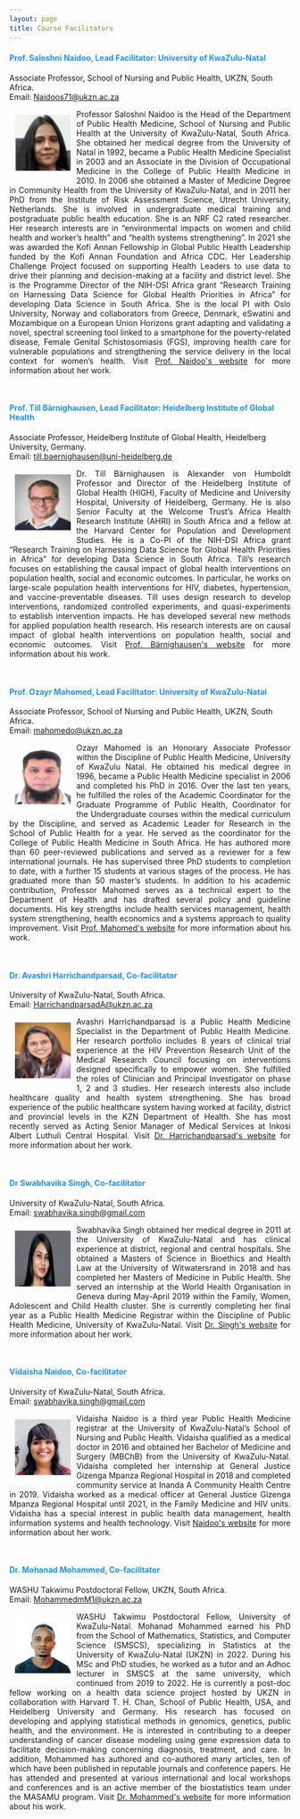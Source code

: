 ```yaml
---
layout: page
title: Course Facilitators 
--- 
```


<h4 style="color:DodgerBlue;"> Prof. Saloshni Naidoo, Lead Facilitator: University of KwaZulu-Natal </h4> 
Associate Professor, School of Nursing and Public Health, UKZN, South Africa. <br>
Email: <a href="mailto:Naidoos71@ukzn.ac.za">Naidoos71@ukzn.ac.za</a> <br>
<p align="justify"> <img src="../figures/Saloshoni.png" alt="Naidoo" style="float:left; width:100px; height:100px; padding: 10px;"><span style="vertical-align:bottom"> Professor Saloshni Naidoo is the Head of the Department of Public Health Medicine, School of Nursing and Public Health at the University of KwaZulu-Natal, South Africa.  She obtained her medical degree from the University of Natal in 1992, became a Public Health Medicine Specialist in 2003 and an Associate in the Division of Occupational Medicine in the College of Public Health Medicine in 2010.  In 2006 she obtained a Master of Medicine Degree in Community Health from the University of KwaZulu-Natal, and in 2011 her PhD from the Institute of Risk Assessment Science, Utrecht University, Netherlands.  She is involved in undergraduate medical training and postgraduate public health education.  She is an NRF C2 rated researcher.  Her research interests are in “environmental impacts on women and child health and worker’s health” and “health systems strengthening”.  In 2021 she was awarded the Kofi Annan Fellowship in Global Public Health Leadership funded by the Kofi Annan Foundation and Africa CDC.  Her Leadership Challenge Project focused on supporting Health Leaders to use data to drive their planning and decision-making at a facility and district level.  She is the Programme Director of the NIH-DSI Africa grant “Research Training on Harnessing Data Science for Global Health Priorities in Africa” for developing Data Science in South Africa.  She is the local PI with Oslo University, Norway and collaborators from Greece, Denmark, eSwatini and Mozambique on a European Union Horizons grant adapting and validating a novel, spectral screening tool linked to a smartphone for the poverty-related disease, Female Genital Schistosomiasis (FGS), improving health care for vulnerable populations and strengthening the service delivery in the local context for women’s health. </span> Visit <a href="https://publichealth.ukzn.ac.za/staff/drsaloshninaidoo/" target="_blank"><span style="text-align:center">Prof. Naidoo's website</span></a> for more information about her work. </p> <br>



<h4 style="color:DodgerBlue;"> Prof. Till Bärnighausen, Lead Facilitator: Heidelberg Institute of Global Health </h4>
Associate Professor, Heidelberg Institute of Global Health, Heidelberg University, Germany. <br>
Email: <a href="mailto:till.baernighausen@uni-heidelberg.de">till.baernighausen@uni-heidelberg.de</a> <br>
<p align="justify"> <img src="../figures/Till.png" alt="Till" style="float:left; width:100px; height:100px; padding: 10px;"><span style="vertical-align:bottom"> Dr. Till Bärnighausen is Alexander von Humboldt Professor and Director of the Heidelberg Institute of Global Health (HIGH), Faculty of Medicine and University Hospital, University of Heidelberg, Germany. He is also Senior Faculty at the Welcome Trust’s Africa Health Research Institute (AHRI) in South Africa and a fellow at the Harvard Center for Population and Development Studies.  He is a Co-PI of the NIH-DSI Africa grant “Research Training on Harnessing Data Science for Global Health Priorities in Africa” for developing Data Science in South Africa. Till’s research focuses on establishing the causal impact of global health interventions on population health, social and economic outcomes. In particular, he works on large-scale population health interventions for HIV, diabetes, hypertension, and vaccine-preventable diseases. Till uses design research to develop interventions, randomized controlled experiments, and quasi-experiments to establish intervention impacts. He has developed several new methods for applied population health research.  His research interests are on causal impact of global health interventions on population health, social and economic outcomes. </span> Visit <a href="https://www.klinikum.uni-heidelberg.de/heidelberger-institut-fuer-global-health/directorate/members/baernighausen-till" target="_blank"><span style="text-align:center">Prof. Bärnighausen's website</span></a> for more information about his work.
 </p> <br>


<h4 style="color:DodgerBlue;"> Prof. Ozayr Mahomed, Lead Facilitator: University of KwaZulu-Natal </h4>
Associate Professor, School of Nursing and Public Health, UKZN, South Africa. <br>
Email: <a href="mailto:mahomedo@ukzn.ac.za">mahomedo@ukzn.ac.za</a> <br>
<p align="justify"> <img src="../figures/Mahomed.png" alt="Mahomed" style="float:left; width:100px; height:100px; padding: 10px;"><span style="vertical-align:bottom"> Ozayr Mahomed is an Honorary Associate Professor within the Discipline of Public Health Medicine, University of KwaZulu Natal. He obtained his medical degree in 1996, became a Public Health Medicine specialist in 2006 and completed his PhD in 2016.  Over the last ten years, he fulfilled the roles of the Academic Coordinator for the Graduate Programme of Public Health, Coordinator for the Undergraduate courses within the medical curriculum by the Discipline, and served as Academic Leader for Research in the School of Public Health for a year. He served as the coordinator for the College of Public Health Medicine in South Africa. He has authored more than 60 peer-reviewed publications and served as a reviewer for a few international journals.  He has supervised three PhD students to completion to date, with a further 15 students at various stages of the process. He has graduated more than 50 master’s students. In addition to his academic contribution, Professor Mahomed serves as a technical expert to the Department of Health and has drafted several policy and guideline documents. His key strengths include health services management, health system strengthening, health economics and a systems approach to quality improvement. </span> Visit <a href="https://publichealth.ukzn.ac.za/staff/drozayrmahomed/" target="_blank"><span style="text-align:center">Prof. Mahomed's website</span></a> for more information about his work. </p> <br>

<h4 style="color:DodgerBlue;"> Dr. Avashri Harrichandparsad, Co-facilitator </h4>
University of KwaZulu-Natal, South Africa. <br>
Email: <a href="mailto:HarrichandparsadA@ukzn.ac.za">HarrichandparsadA@ukzn.ac.za</a> <br>
<p align="justify"> <img src="../figures/Avashri.png" alt="Avashri" style="float:left; width:100px; height:100px; padding: 10px;"><span style="vertical-align:bottom"> Avashri Harrichandparsad is a Public Health Medicine Specialist in the Department of Public Health Medicine. Her research portfolio includes 8 years of clinical trial experience at the HIV Prevention Research Unit of the Medical Research Council focusing on interventions designed specifically to empower women. She fulfilled the roles of Clinician and Principal Investigator on phase 1, 2 and 3 studies. Her research interests also include healthcare quality and health system strengthening. She has broad experience of the public healthcare system having worked at facility, district and provincial levels in the KZN Department of Health. She has most recently served as Acting Senior Manager of Medical Services at Inkosi Albert Luthuli Central Hospital. </span> Visit <a href="" target="_blank"><span style="text-align:center">Dr. Harrichandparsad's website</span></a> for more information about her work. </p> <br>


<h4 style="color:DodgerBlue;"> Dr Swabhavika Singh, Co-facilitator </h4>
University of KwaZulu-Natal, South Africa. <br>
Email: <a href="mailto:swabhavika.singh@gmail.com">swabhavika.singh@gmail.com</a> <br>
<p align="justify"> <img src="../figures/Swabhavika.png" alt="Swabhavika" style="float:left; width:100px; height:100px; padding: 10px;"><span style="vertical-align:bottom"> Swabhavika Singh obtained her medical degree in 2011 at the University of KwaZulu-Natal and has clinical experience at district, regional and central hospitals. She obtained a Masters of Science in Bioethics and Health Law at the University of Witwatersrand in 2018 and has completed her Masters of Medicine in Public Health. She served an internship at the World Health Organisation in Geneva during May-April 2019 within the Family, Women, Adolescent and Child Health cluster. She is currently completing her final year as a Public Health Medicine Registrar within the Discipline of Public Health Medicine, University of KwaZulu-Natal. </span> Visit <a href="" target="_blank"><span style="text-align:center">Dr. Singh's website</span></a> for more information about her work. </p> <br>

<h4 style="color:DodgerBlue;"> Vidaisha Naidoo, Co-facilitator </h4>
University of KwaZulu-Natal, South Africa. <br>
Email: <a href="mailto:swabhavika.singh@gmail.com">swabhavika.singh@gmail.com</a> <br>
<p align="justify"> <img src="../figures/Vidaisha.png" alt="Vidaisha" style="float:left; width:100px; height:100px; padding: 10px;"><span style="vertical-align:bottom"> Vidaisha Naidoo is a third year Public Health Medicine registrar at the University of KwaZulu-Natal’s School of Nursing and Public Health. Vidaisha qualified as a medical doctor in 2016 and obtained her Bachelor of Medicine and Surgery (MBChB) from the University of KwaZulu-Natal. Vidaisha completed her internship at General Justice Gizenga Mpanza Regional Hospital in 2018 and completed community service at Inanda A Community Health Centre in 2019. Vidaisha worked as a medical officer at General Justice Gizenga Mpanza Regional Hospital until 2021, in the Family Medicine and HIV units. Vidaisha has a special interest in public health data management, health information systems and health technology. </span> Visit <a href="" target="_blank"><span style="text-align:center">Naidoo's website</span></a> for more information about her work. </p> <br>



<h4 style="color:DodgerBlue;"> Dr. Mohanad Mohammed, Co-facilitator </h4>
WASHU Takwimu Postdoctoral Fellow, UKZN, South Africa. <br>
Email: <a href="mailto:MohammedmM1@ukzn.ac.za">MohammedmM1@ukzn.ac.za</a> <br>
<p align="justify"> <img src="../figures/Mohanad_Mohammed.jpg" alt="Mohanad" style="float:left; width:100px; height:100px; padding: 10px;"><span style="vertical-align:bottom"> WASHU Takwimu Postdoctoral Fellow, University of KwaZulu-Natal. Mohanad Mohammed earned his PhD from the School of Mathematics, Statistics, and Computer Science (SMSCS), specializing in Statistics at the University of KwaZulu-Natal (UKZN) in 2022. During his MSc and PhD studies, he worked as a tutor and an Adhoc lecturer in SMSCS at the same university, which continued from 2019 to 2022. He is currently a post-doc fellow working on a health data science project hosted by UKZN in collaboration with Harvard T. H. Chan, School of Public Health, USA, and Heidelberg University and Germany. His research has focused on developing and applying statistical methods in genomics, genetics, public health, and the environment. He is interested in contributing to a deeper understanding of cancer disease modeling using gene expression data to facilitate decision-making concerning diagnosis, treatment, and care. In addition, Mohammed has authored and co-authored many articles, ten of which have been published in reputable journals and conference papers. He has attended and presented at various international and local workshops and conferences and is an active member of the biostatistics team under the MASAMU program. </span> Visit <a href="" target="_blank"><span style="text-align:center">Dr. Mohammed's website</span></a> for more information about his work. </p> <br>



